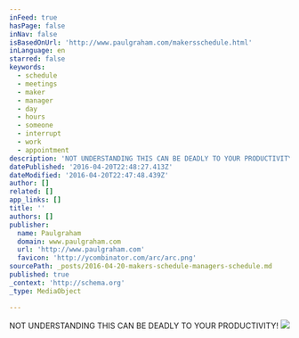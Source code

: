 ```yaml
---
inFeed: true
hasPage: false
inNav: false
isBasedOnUrl: 'http://www.paulgraham.com/makersschedule.html'
inLanguage: en
starred: false
keywords:
  - schedule
  - meetings
  - maker
  - manager
  - day
  - hours
  - someone
  - interrupt
  - work
  - appointment
description: 'NOT UNDERSTANDING THIS CAN BE DEADLY TO YOUR PRODUCTIVITY!'
datePublished: '2016-04-20T22:48:27.413Z'
dateModified: '2016-04-20T22:47:48.439Z'
author: []
related: []
app_links: []
title: ''
authors: []
publisher:
  name: Paulgraham
  domain: www.paulgraham.com
  url: 'http://www.paulgraham.com'
  favicon: 'http://ycombinator.com/arc/arc.png'
sourcePath: _posts/2016-04-20-makers-schedule-managers-schedule.md
published: true
_context: 'http://schema.org'
_type: MediaObject

---
```

NOT UNDERSTANDING THIS CAN BE DEADLY TO YOUR PRODUCTIVITY!
![](https://the-grid-user-content.s3-us-west-2.amazonaws.com/4a85cea7-e100-4f73-b3b2-075d261784fc.jpg)